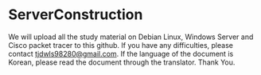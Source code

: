 # ServerConstruction
We will upload all the study material on Debian Linux, Windows Server and Cisco packet tracer to this github. If you have any difficulties, please contact tjdwls98280@gmail.com.
If the language of the document is Korean, please read the document through the translator.
Thank You.
